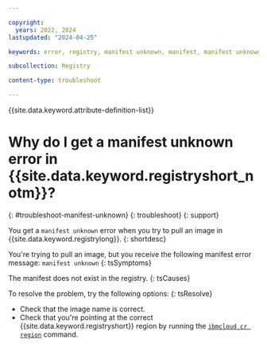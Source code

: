 ```yaml
---

copyright:
  years: 2022, 2024
lastupdated: "2024-04-25"

keywords: error, registry, manifest unknown, manifest, manifest unknown error

subcollection: Registry

content-type: troubleshoot

---
```


{{site.data.keyword.attribute-definition-list}}

# Why do I get a manifest unknown error in {{site.data.keyword.registryshort_notm}}?
{: #troubleshoot-manifest-unknown}
{: troubleshoot}
{: support}

You get a `manifest unknown` error when you try to pull an image in {{site.data.keyword.registrylong}}.
{: shortdesc}

You're trying to pull an image, but you receive the following manifest error message: `manifest unknown`
{: tsSymptoms}

The manifest does not exist in the registry.
{: tsCauses}

To resolve the problem, try the following options:
{: tsResolve}

- Check that the image name is correct.
- Check that you're pointing at the correct {{site.data.keyword.registryshort}} region by running the [`ibmcloud cr region`](/docs/Registry?topic=Registry-containerregcli#bx_cr_region) command.
